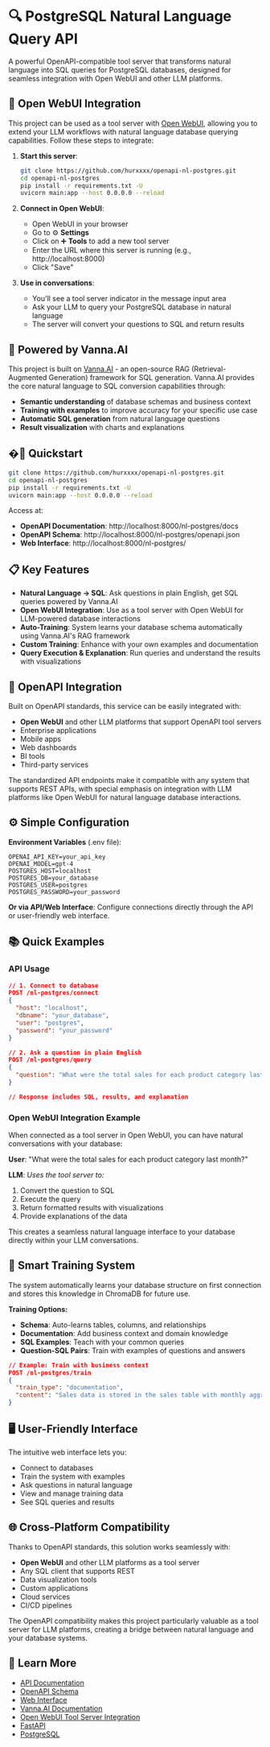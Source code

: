 # 🔍 PostgreSQL Natural Language Query API

A powerful OpenAPI-compatible tool server that transforms natural language into SQL queries for PostgreSQL databases, designed for seamless integration with Open WebUI and other LLM platforms.

## 🔌 Open WebUI Integration

This project can be used as a tool server with [Open WebUI](https://docs.openwebui.com/), allowing you to extend your LLM workflows with natural language database querying capabilities. Follow these steps to integrate:

1. **Start this server**:
   ```bash
   git clone https://github.com/hurxxxx/openapi-nl-postgres.git
   cd openapi-nl-postgres
   pip install -r requirements.txt -U
   uvicorn main:app --host 0.0.0.0 --reload
   ```

2. **Connect in Open WebUI**:
   - Open WebUI in your browser
   - Go to ⚙️ **Settings**
   - Click on ➕ **Tools** to add a new tool server
   - Enter the URL where this server is running (e.g., http://localhost:8000)
   - Click "Save"

3. **Use in conversations**:
   - You'll see a tool server indicator in the message input area
   - Ask your LLM to query your PostgreSQL database in natural language
   - The server will convert your questions to SQL and return results

## 🧠 Powered by Vanna.AI

This project is built on [Vanna.AI](https://vanna.ai/) - an open-source RAG (Retrieval-Augmented Generation) framework for SQL generation. Vanna.AI provides the core natural language to SQL conversion capabilities through:

- **Semantic understanding** of database schemas and business context
- **Training with examples** to improve accuracy for your specific use case
- **Automatic SQL generation** from natural language questions
- **Result visualization** with charts and explanations

## �🚀 Quickstart

```bash
git clone https://github.com/hurxxxx/openapi-nl-postgres.git
cd openapi-nl-postgres
pip install -r requirements.txt -U
uvicorn main:app --host 0.0.0.0 --reload
```

Access at:
- **OpenAPI Documentation**: http://localhost:8000/nl-postgres/docs
- **OpenAPI Schema**: http://localhost:8000/nl-postgres/openapi.json
- **Web Interface**: http://localhost:8000/nl-postgres/

## 📋 Key Features

- **Natural Language → SQL**: Ask questions in plain English, get SQL queries powered by Vanna.AI
- **Open WebUI Integration**: Use as a tool server with Open WebUI for LLM-powered database interactions
- **Auto-Training**: System learns your database schema automatically using Vanna.AI's RAG framework
- **Custom Training**: Enhance with your own examples and documentation
- **Query Execution & Explanation**: Run queries and understand the results with visualizations

## 🔌 OpenAPI Integration

Built on OpenAPI standards, this service can be easily integrated with:
- **Open WebUI** and other LLM platforms that support OpenAPI tool servers
- Enterprise applications
- Mobile apps
- Web dashboards
- BI tools
- Third-party services

The standardized API endpoints make it compatible with any system that supports REST APIs, with special emphasis on integration with LLM platforms like Open WebUI for natural language database interactions.

## ⚙️ Simple Configuration

**Environment Variables** (.env file):
```
OPENAI_API_KEY=your_api_key
OPENAI_MODEL=gpt-4
POSTGRES_HOST=localhost
POSTGRES_DB=your_database
POSTGRES_USER=postgres
POSTGRES_PASSWORD=your_password
```

**Or via API/Web Interface**:
Configure connections directly through the API or user-friendly web interface.

## 📚 Quick Examples

### API Usage

```json
// 1. Connect to database
POST /nl-postgres/connect
{
  "host": "localhost",
  "dbname": "your_database",
  "user": "postgres",
  "password": "your_password"
}

// 2. Ask a question in plain English
POST /nl-postgres/query
{
  "question": "What were the total sales for each product category last month?"
}

// Response includes SQL, results, and explanation
```

### Open WebUI Integration Example

When connected as a tool server in Open WebUI, you can have natural conversations with your database:

**User**: "What were the total sales for each product category last month?"

**LLM**: *Uses the tool server to:*
1. Convert the question to SQL
2. Execute the query
3. Return formatted results with visualizations
4. Provide explanations of the data

This creates a seamless natural language interface to your database directly within your LLM conversations.

## 🧠 Smart Training System

The system automatically learns your database structure on first connection and stores this knowledge in ChromaDB for future use.

**Training Options:**
- **Schema**: Auto-learns tables, columns, and relationships
- **Documentation**: Add business context and domain knowledge
- **SQL Examples**: Teach with your common queries
- **Question-SQL Pairs**: Train with examples of questions and answers

```json
// Example: Train with business context
POST /nl-postgres/train
{
  "train_type": "documentation",
  "content": "Sales data is stored in the sales table with monthly aggregations."
}
```

## 🖥️ User-Friendly Interface

The intuitive web interface lets you:
- Connect to databases
- Train the system with examples
- Ask questions in natural language
- View and manage training data
- See SQL queries and results

## 🌐 Cross-Platform Compatibility

Thanks to OpenAPI standards, this solution works seamlessly with:
- **Open WebUI** and other LLM platforms as a tool server
- Any SQL client that supports REST
- Data visualization tools
- Custom applications
- Cloud services
- CI/CD pipelines

The OpenAPI compatibility makes this project particularly valuable as a tool server for LLM platforms, creating a bridge between natural language and your database systems.

## 🔗 Learn More

- [API Documentation](http://localhost:8000/nl-postgres/docs)
- [OpenAPI Schema](http://localhost:8000/nl-postgres/openapi.json)
- [Web Interface](http://localhost:8000/nl-postgres/)
- [Vanna.AI Documentation](https://vanna.ai/docs/)
- [Open WebUI Tool Server Integration](https://docs.openwebui.com/openapi-servers/open-webui)
- [FastAPI](https://fastapi.tiangolo.com/)
- [PostgreSQL](https://www.postgresql.org/)
